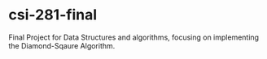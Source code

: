 # csi-281-final
Final Project for Data Structures and algorithms, focusing on implementing the Diamond-Sqaure Algorithm.
